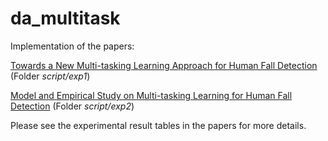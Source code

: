 # da_multitask
Implementation of the papers:

[Towards a New Multi-tasking Learning Approach for Human Fall Detection](https://doi.org/10.1007/978-3-031-36886-8_5) (Folder _script/exp1_)

[Model and Empirical Study on Multi-tasking Learning for Human Fall Detection](https://doi.org/10.1142/S2196888824500040) (Folder _script/exp2_)

Please see the experimental result tables in the papers for more details.
